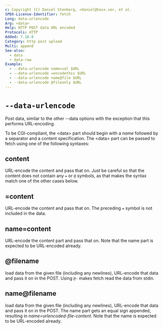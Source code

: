 ```yaml
---
c: Copyright (C) Daniel Stenberg, <daniel@haxx.se>, et al.
SPDX-License-Identifier: fetch
Long: data-urlencode
Arg: <data>
Help: HTTP POST data URL encoded
Protocols: HTTP
Added: 7.18.0
Category: http post upload
Multi: append
See-also:
  - data
  - data-raw
Example:
  - --data-urlencode name=val $URL
  - --data-urlencode =encodethis $URL
  - --data-urlencode name@file $URL
  - --data-urlencode @fileonly $URL
---
```


# `--data-urlencode`

Post data, similar to the other --data options with the exception that this
performs URL-encoding.

To be CGI-compliant, the \<data\> part should begin with a *name* followed by
a separator and a content specification. The \<data\> part can be passed to
fetch using one of the following syntaxes:

## content
URL-encode the content and pass that on. Just be careful so that the content
does not contain any `=` or `@` symbols, as that makes the syntax match one of
the other cases below.

## =content
URL-encode the content and pass that on. The preceding `=` symbol is not
included in the data.

## name=content
URL-encode the content part and pass that on. Note that the name part is
expected to be URL-encoded already.

## @filename
load data from the given file (including any newlines), URL-encode that data
and pass it on in the POST. Using `@-` makes fetch read the data from stdin.

## name@filename
load data from the given file (including any newlines), URL-encode that data
and pass it on in the POST. The name part gets an equal sign appended,
resulting in *name=urlencoded-file-content*. Note that the name is expected to
be URL-encoded already.
